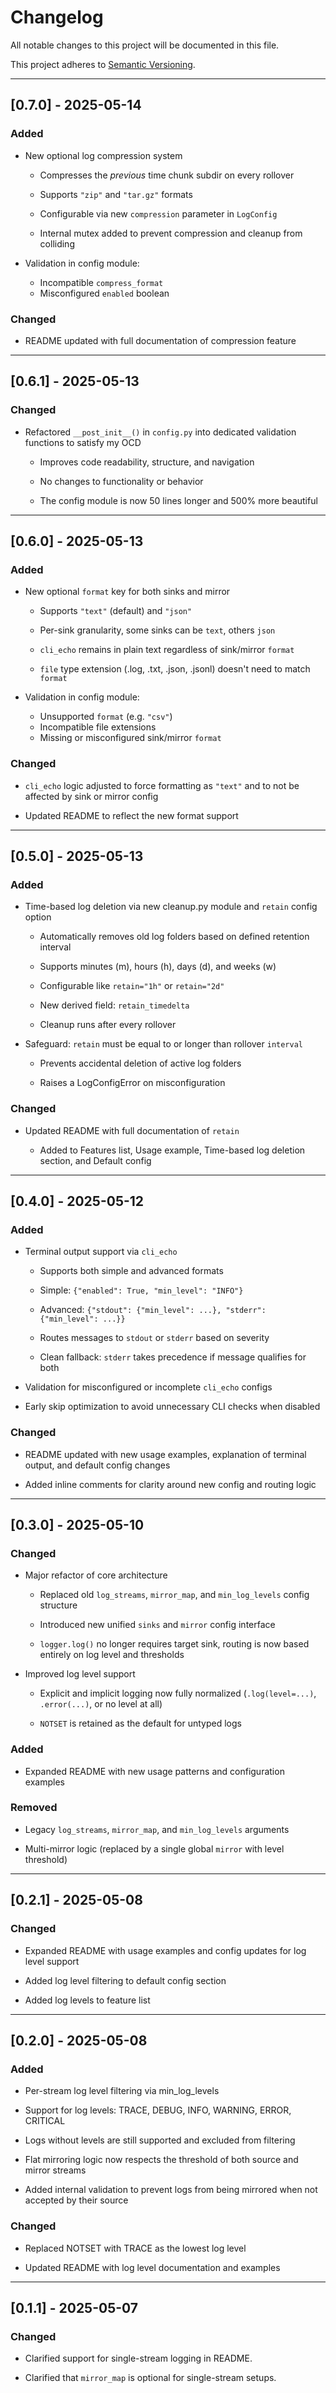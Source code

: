 # Changelog

All notable changes to this project will be documented in this file.

This project adheres to [Semantic Versioning](https://semver.org/).

---

## [0.7.0] - 2025-05-14
### Added

- New optional log compression system

    - Compresses the *previous* time chunk subdir on every rollover

    - Supports `"zip"` and `"tar.gz"` formats

    - Configurable via new `compression` parameter in `LogConfig`

    - Internal mutex added to prevent compression and cleanup from colliding

- Validation in config module:
    - Incompatible `compress_format` 
    - Misconfigured `enabled` boolean

### Changed

- README updated with full documentation of compression feature

---

## [0.6.1] - 2025-05-13
### Changed

- Refactored `__post_init__()` in `config.py` into dedicated validation functions to satisfy my OCD
    
    - Improves code readability, structure, and navigation

    - No changes to functionality or behavior

    - The config module is now 50 lines longer and 500% more beautiful

---

## [0.6.0] - 2025-05-13
### Added

- New optional `format` key for both sinks and mirror

    - Supports `"text"` (default) and `"json"`

    - Per-sink granularity, some sinks can be `text`, others `json`

    - `cli_echo` remains in plain text regardless of sink/mirror `format`

    - `file` type extension (.log, .txt, .json, .jsonl) doesn't need to match `format`

- Validation in config module:
    - Unsupported `format` (e.g. `"csv"`)
    - Incompatible file extensions
    - Missing or misconfigured sink/mirror `format`

### Changed

- `cli_echo` logic adjusted to force formatting as `"text"` and to not be affected by sink or mirror config

- Updated README to reflect the new format support

---

## [0.5.0] - 2025-05-13
### Added

- Time-based log deletion via new cleanup.py module and `retain` config option

    - Automatically removes old log folders based on defined retention interval

    - Supports minutes (m), hours (h), days (d), and weeks (w)

    - Configurable like `retain="1h"` or `retain="2d"`

    - New derived field: `retain_timedelta`

    - Cleanup runs after every rollover

- Safeguard: `retain` must be equal to or longer than rollover `interval`

    - Prevents accidental deletion of active log folders

    - Raises a LogConfigError on misconfiguration

### Changed

- Updated README with full documentation of `retain`

    - Added to Features list, Usage example, Time-based log deletion section, and Default config

---

## [0.4.0] - 2025-05-12
### Added

- Terminal output support via `cli_echo`

    - Supports both simple and advanced formats

    - Simple: `{"enabled": True, "min_level": "INFO"}`

    - Advanced: `{"stdout": {"min_level": ...}, "stderr": {"min_level": ...}}`

    - Routes messages to `stdout` or `stderr` based on severity

    - Clean fallback: `stderr` takes precedence if message qualifies for both

- Validation for misconfigured or incomplete `cli_echo` configs

- Early skip optimization to avoid unnecessary CLI checks when disabled

### Changed

- README updated with new usage examples, explanation of terminal output, and default config changes

- Added inline comments for clarity around new config and routing logic

---

## [0.3.0] - 2025-05-10
### Changed

- Major refactor of core architecture

    - Replaced old `log_streams`, `mirror_map`, and `min_log_levels` config structure

    - Introduced new unified `sinks` and `mirror` config interface

    - `logger.log()` no longer requires target sink, routing is now based entirely on log level and thresholds

- Improved log level support

    - Explicit and implicit logging now fully normalized (`.log(level=...)`, `.error(...)`, or no level at all)

    - `NOTSET` is retained as the default for untyped logs

### Added

- Expanded README with new usage patterns and configuration examples

### Removed

- Legacy `log_streams`, `mirror_map`, and `min_log_levels` arguments

- Multi-mirror logic (replaced by a single global `mirror` with level threshold)

---

## [0.2.1] - 2025-05-08
### Changed

- Expanded README with usage examples and config updates for log level support

- Added log level filtering to default config section

- Added log levels to feature list

---

## [0.2.0] - 2025-05-08
### Added

- Per-stream log level filtering via min_log_levels

- Support for log levels: TRACE, DEBUG, INFO, WARNING, ERROR, CRITICAL

- Logs without levels are still supported and excluded from filtering

- Flat mirroring logic now respects the threshold of both source and mirror streams

- Added internal validation to prevent logs from being mirrored when not accepted by their source

### Changed

- Replaced NOTSET with TRACE as the lowest log level

- Updated README with log level documentation and examples

---

## [0.1.1] - 2025-05-07
### Changed

- Clarified support for single-stream logging in README.

- Clarified that `mirror_map` is optional for single-stream setups.


